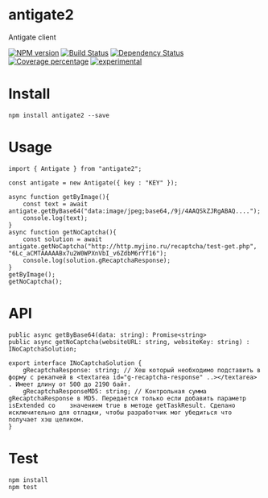 # antigate2

Antigate client

[![NPM version][npm-image]][npm-url] [![Build Status][travis-image]][travis-url] [![Dependency Status][daviddm-image]][daviddm-url] [![Coverage percentage][coveralls-image]][coveralls-url]
[![experimental](http://badges.github.io/stability-badges/dist/experimental.svg)](http://github.com/badges/stability-badges)

# Install

    npm install antigate2 --save

# Usage

    import { Antigate } from "antigate2";

    const antigate = new Antigate({ key : "KEY" });
    
    async function getByImage(){
        const text = await antigate.getByBase64("data:image/jpeg;base64,/9j/4AAQSkZJRgABAQ....");
        console.log(text);
    }
    async function getNoCaptcha(){
        const solution = await antigate.getNoCaptcha("http://http.myjino.ru/recaptcha/test-get.php", "6Lc_aCMTAAAAABx7u2W0WPXnVbI_v6ZdbM6rYf16");
        console.log(solution.gRecaptchaResponse);
    }
    getByImage();
    getNoCaptcha();

# API

    public async getByBase64(data: string): Promise<string>
    public async getNoCaptcha(websiteURL: string, websiteKey: string) : INoCaptchaSolution;

    export interface INoCaptchaSolution {
        gRecaptchaResponse: string; // Хеш который необходимо подставить в форму с рекапчей в <textarea id="g-recaptcha-response" ..></textarea> . Имеет длину от 500 до 2190 байт.
        gRecaptchaResponseMD5: string; // Контрольная сумма gRecaptchaResponse в MD5. Передается только если добавить параметр isExtended со    значением true в методе getTaskResult. Сделано исключительно для отладки, чтобы разработчик мог убедиться что получает хэш целиком.
    }

# Test

    npm install
    npm test

[npm-image]: https://badge.fury.io/js/antigate2.svg
[npm-url]: https://npmjs.org/package/antigate2
[travis-image]: https://travis-ci.org/arvitaly/antigate2.svg?branch=master
[travis-url]: https://travis-ci.org/arvitaly/antigate2
[daviddm-image]: https://david-dm.org/arvitaly/antigate2.svg?theme=shields.io
[daviddm-url]: https://david-dm.org/arvitaly/antigate2
[coveralls-image]: https://coveralls.io/repos/arvitaly/antigate2/badge.svg
[coveralls-url]: https://coveralls.io/r/arvitaly/antigate2